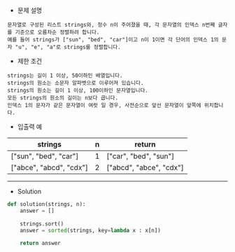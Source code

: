 - 문제 설명
```
문자열로 구성된 리스트 strings와, 정수 n이 주어졌을 때, 각 문자열의 인덱스 n번째 글자를 기준으로 오름차순 정렬하려 합니다.
예를 들어 strings가 ["sun", "bed", "car"]이고 n이 1이면 각 단어의 인덱스 1의 문자 "u", "e", "a"로 strings를 정렬합니다.
```

- 제한 조건
```
strings는 길이 1 이상, 50이하인 배열입니다.
strings의 원소는 소문자 알파벳으로 이루어져 있습니다.
strings의 원소는 길이 1 이상, 100이하인 문자열입니다.
모든 strings의 원소의 길이는 n보다 큽니다.
인덱스 1의 문자가 같은 문자열이 여럿 일 경우, 사전순으로 앞선 문자열이 앞쪽에 위치합니다.
```

- 입출력 예

| strings |	n |	return |
| --- | --- | --- |
| ["sun", "bed", "car"] |	1 |	["car", "bed", "sun"] |
| ["abce", "abcd", "cdx"] |	2 |	["abcd", "abce", "cdx"] |

---

- Solution

```py
def solution(strings, n):
    answer = []
    
    strings.sort()
    answer = sorted(strings, key=lambda x : x[n])
    
    return answer
```
